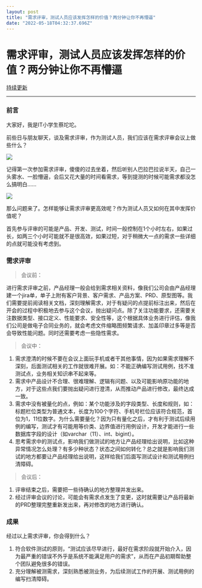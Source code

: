 ```yaml
---
layout: post
title: "需求评审，测试人员应该发挥怎样的价值？两分钟让你不再懵逼"
date: "2022-05-18T04:32:37.696Z"
---
```

需求评审，测试人员应该发挥怎样的价值？两分钟让你不再懵逼
============================

[持续更新](https://www.caituotuo.top/741eae6c.html)

* * *

### 前言

大家好，我是IT小学生蔡坨坨。

前些日与朋友聊天，谈及需求评审，作为测试人员，我们应该在需求评审会议上做些什么？

![](https://caituotuo.top/my-img/202205162202612.png)

记得第一次参加需求评审，傻傻的过去坐着，然后听别人巴拉巴拉说半天，自己一头雾水、一脸懵逼，会后又花大量的时间看需求，等到提测的时候可能需求都没怎么搞明白……

![](https://caituotuo.top/my-img/202205162325753.png)

那么问题来了。怎样能够让需求评审更高效呢？作为测试人员又如何在其中发挥价值呢？

首先参与评审的可能是产品、开发、测试，时间一般控制在1个小时左右，如果过长，如两三个小时可能就不是很高效，如果过短，对于稍微大一点的需求一些详细的点就可能没有考虑到。

### 需求评审

> 会议前：

进行需求评审之前，产品经理一般会给到需求相关资料，像我们公司会由产品经理建一个jira单，单子上附有客户背景、客户需求、产品方案、PRD、原型图等。我们需要提前阅读相关文档，深刻理解需求，对于有疑问的点提前标注出来，然后在开会的过程中积极地去参与这个会议，抛出疑问点。除了关注功能要求，还需要关注数据类型、接口定义、性能要求、安全性等，这个根据具体业务进行评估，像我们公司是做电子合同业务的，就会考虑文件缩略图频繁请求、加盖印章过多等是否会导致性能问题。同时还需要考虑一些隐性需求。

> 会议中：

1.  需求澄清的时候不要在会议上面玩手机或者干其他事情，因为如果需求理解不深刻，后面测试相关的工作就很难开展。如：不能正确编写测试用例，找不准测试点，业务相关知识串不起来等。
2.  需求中产品设计不合理、很难理解、逻辑有问题、以及可能影响原功能的地方，对于这些点我们要抛出疑问进行澄清，从而推动产品进行修改，最终达成一致。
3.  需求中没有被量化的点，例如：某个功能涉及的字段类型、长度和规则，如：标题栏位类型为普通文本，长度为100个字符、手机号栏位应该符合规范，首位为1，11位数字。为什么需要量化？因为只有量化之后，才有利于测试后续用例的编写，测试才有可能用等价类、边界值进行用例设计，开发才能进行一些数据库字段的设计（如varchar（11）、int、bigint）。
4.  思考需求中的测试点，影响我们做测试的地方让产品经理给出说明，比如这种异常情况怎么处理？有多少种状态？状态之间如何转化？总之就是影响我们测试的地方都要让产品经理给出说明，这样给我们后面写测试设计和测试用例扫清障碍。

> 会议后：

1.  评审结束之后，需要把一些待确认的地方整理并发出来。
2.  经过评审会议的讨论，可能会有需求点发生了变更，这时就需要让产品将最新的PRD整理完整重新发出来，再对修改的地方进行确认。

### 成果

经过以上需求评审，你会得到什么？

1.  符合软件测试的原则，“测试应该尽早进行，最好在需求阶段就开始介入，因为最严重的错误不外乎是系统不能满足用户的需求”，从而在产品初期帮助整个团队避免很多的错误。
2.  充分理解被测需求，深刻熟悉被测业务，为后续测试工作的开展、测试用例的编写扫清障碍。